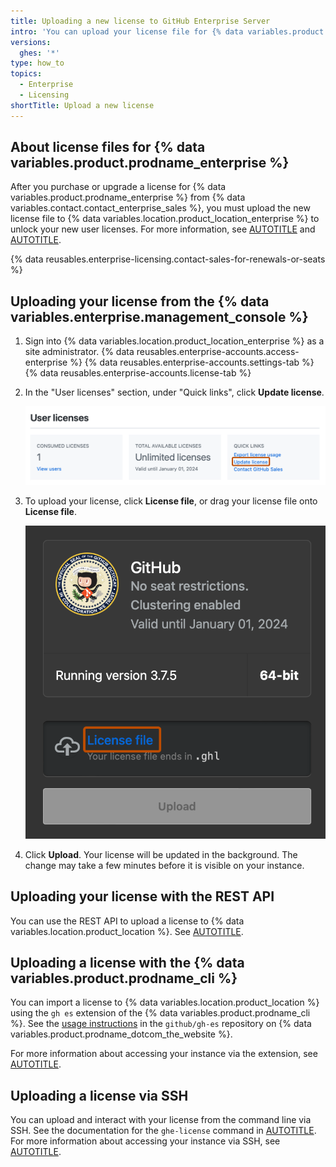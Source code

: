 ```yaml
---
title: Uploading a new license to GitHub Enterprise Server
intro: 'You can upload your license file for {% data variables.product.prodname_enterprise %} to {% data variables.location.product_location_enterprise %} to validate your application.'
versions:
  ghes: '*'
type: how_to
topics:
  - Enterprise
  - Licensing
shortTitle: Upload a new license
---
```


## About license files for {% data variables.product.prodname_enterprise %}

After you purchase or upgrade a license for {% data variables.product.prodname_enterprise %} from {% data variables.contact.contact_enterprise_sales %}, you must upload the new license file to {% data variables.location.product_location_enterprise %} to unlock your new user licenses. For more information, see [AUTOTITLE](/billing/managing-your-license-for-github-enterprise/about-licenses-for-github-enterprise) and [AUTOTITLE](/billing/managing-your-license-for-github-enterprise/downloading-your-license-for-github-enterprise).

{% data reusables.enterprise-licensing.contact-sales-for-renewals-or-seats %}

## Uploading your license from the {% data variables.enterprise.management_console %}

1. Sign into {% data variables.location.product_location_enterprise %} as a site administrator.
{% data reusables.enterprise-accounts.access-enterprise %}
{% data reusables.enterprise-accounts.settings-tab %}
{% data reusables.enterprise-accounts.license-tab %}
1. In the "User licenses" section, under "Quick links", click **Update license**.

   ![Screenshot of the "User licenses" section of the "License" page. A link, labeled "Update license", is outlined in dark orange.](/assets/images/enterprise/management-console/update-license-link.png)
1. To upload your license, click **License file**, or drag your license file onto **License file**.

   ![Screenshot of the "License" page of the Management Console. A link, labeled "License file", is highlighted with an orange outline.](/assets/images/enterprise/management-console/upload-license.png)
1. Click **Upload**. Your license will be updated in the background. The change may take a few minutes before it is visible on your instance.

## Uploading your license with the REST API

You can use the REST API to upload a license to {% data variables.location.product_location %}. See [AUTOTITLE](/rest/enterprise-admin/manage-ghes#upload-an-enterprise-license).

## Uploading a license with the {% data variables.product.prodname_cli %}

You can import a license to {% data variables.location.product_location %} using the `gh es` extension of the {% data variables.product.prodname_cli %}. See the [usage instructions](https://github.com/github/gh-es/blob/main/USAGE.md#gh-es-config-import-license) in the `github/gh-es` repository on {% data variables.product.prodname_dotcom_the_website %}.

For more information about accessing your instance via the extension, see [AUTOTITLE](/admin/administering-your-instance/administering-your-instance-from-the-command-line/administering-your-instance-using-the-github-cli).

## Uploading a license via SSH

You can upload and interact with your license from the command line via SSH. See the documentation for the `ghe-license` command in [AUTOTITLE](/admin/administering-your-instance/administering-your-instance-from-the-command-line/command-line-utilities#ghe-license). For more information about accessing your instance via SSH, see [AUTOTITLE](/admin/administering-your-instance/administering-your-instance-from-the-command-line/accessing-the-administrative-shell-ssh).
